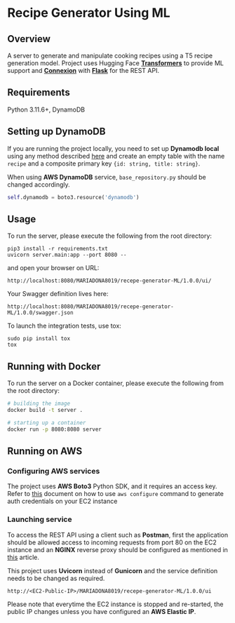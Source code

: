# Recipe Generator Using ML

## Overview
A server to generate and manipulate cooking recipes using a T5 recipe generation model. 
Project uses Hugging Face **[Transformers](https://huggingface.co/docs/transformers/index)** to provide ML support and 
**[Connexion](https://connexion.readthedocs.io/en/latest/)** 
with **[Flask](https://flask.palletsprojects.com/en/3.0.x/)** for the REST API. 

## Requirements
Python 3.11.6+, DynamoDB

## Setting up DynamoDB

If you are running the project locally, you need to set up **Dynamodb local** using any method described 
[here](https://docs.aws.amazon.com/amazondynamodb/latest/developerguide/DynamoDBLocal.html) and create an empty 
table with the name `recipe` and a composite primary key `{id: string, title: string}`.

When using **AWS DynamoDB** service, `base_repository.py` should be changed accordingly.

```python
self.dynamodb = boto3.resource('dynamodb')
```

## Usage
To run the server, please execute the following from the root directory:

```
pip3 install -r requirements.txt
uvicorn server.main:app --port 8080 --
```

and open your browser on URL:

```
http://localhost:8080/MARIADONA8019/recepe-generator-ML/1.0.0/ui/
```

Your Swagger definition lives here:

```
http://localhost:8080/MARIADONA8019/recepe-generator-ML/1.0.0/swagger.json
```

To launch the integration tests, use tox:
```
sudo pip install tox
tox
```

## Running with Docker

To run the server on a Docker container, please execute the following from the root directory:

```bash
# building the image
docker build -t server .

# starting up a container
docker run -p 8080:8080 server
```

## Running on AWS 


### Configuring AWS services ###
The project uses **AWS Boto3** Python SDK, and it requires an access key. Refer to 
[this](https://boto3.amazonaws.com/v1/documentation/api/latest/guide/credentials.html) document on 
how to use `aws configure` command to generate auth credentials on your EC2 instance

### Launching service ###
To access the REST API using a client such as **Postman**, first the application should be allowed access to incoming requests 
from port 80 on the EC2 instance and an **NGINX** reverse proxy should be configured as mentioned
in [this](https://aws.plainenglish.io/deploying-a-flask-application-on-ec2-54cfeb396fa1) article.

This project uses **Uvicorn** instead of **Gunicorn** and the service definition needs to be changed as required.
```
http://<EC2-Public-IP>/MARIADONA8019/recepe-generator-ML/1.0.0/ui
```

Please note that everytime the EC2 instance is stopped and re-started, the public IP changes unless you have configured 
an **AWS Elastic IP**.